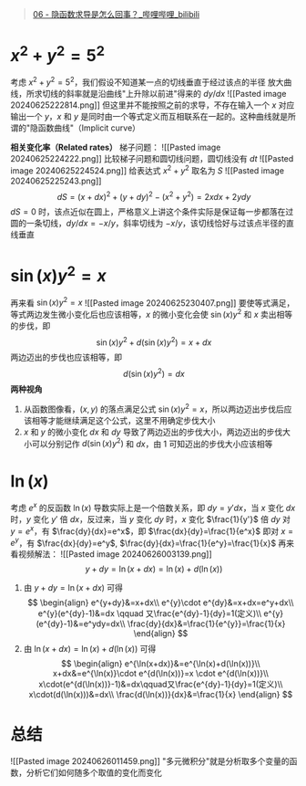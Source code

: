 >[06 - 隐函数求导是怎么回事？\_哔哩哔哩\_bilibili](https://www.bilibili.com/video/BV1qW411N7FU/?p=6&vd_source=56499cc54ebd02db0ac739e485d74801)
# $x^2+y^2=5^2$
考虑 $x^2+y^2=5^2$，我们假设不知道某一点的切线垂直于经过该点的半径
放大曲线，所求切线的斜率就是沿曲线"上升除以前进"得来的 $dy/dx$
![[Pasted image 20240625222814.png]]
但这里并不能按照之前的求导，不存在输入一个 $x$ 对应输出一个 $y$，$x$ 和 $y$ 是同时由一个等式定义而互相联系在一起的。这种曲线就是所谓的"隐函数曲线"（Implicit curve）
 
**相关变化率（Related rates）**
梯子问题：
![[Pasted image 20240625224222.png]]
比较梯子问题和圆切线问题，圆切线没有 $dt$
![[Pasted image 20240625224524.png]]
给表达式 $x^2+y^2$ 取名为 $S$
![[Pasted image 20240625225243.png]]
$$
dS=(x+dx)^2+(y+dy)^2-(x^2+y^2)=2xdx+2ydy
$$
$dS=0$ 时，该点近似在圆上，严格意义上讲这个条件实际是保证每一步都落在过圆的一条切线，$dy/dx=-x/y$，斜率切线为 $-x/y$，该切线恰好与过该点半径的直线垂直
# $\sin(x)y^2=x$
再来看 $\sin(x)y^2=x$
![[Pasted image 20240625230407.png]]
要使等式满足，等式两边发生微小变化后也应该相等，$x$ 的微小变化会使 $\sin(x)y^2$ 和 $x$ 卖出相等的步伐，即
$$ \sin(x)y^2+d(\sin(x)y^2)=x+dx $$
两边迈出的步伐也应该相等，即
$$
d(\sin(x)y^2)=dx
$$
**两种视角**
1. 从函数图像看，$(x,y)$ 的落点满足公式 $\sin(x)y^2=x$，所以两边迈出步伐后应该相等才能继续满足这个公式，这里不用确定步伐大小
2. $x$ 和 $y$ 的微小变化 $dx$ 和 $dy$ 导致了两边迈出的步伐大小，两边迈出的步伐大小可以分别记作 $d(\sin(x)y^2)$ 和 $dx$，由 1 可知迈出的步伐大小应该相等

# $\ln(x)$
考虑 $e^x$ 的反函数 $\ln(x)$
导数实际上是一个倍数关系，即 $dy=y'dx$，当 $x$ 变化 $dx$ 时，$y$ 变化 $y'$ 倍 $dx$，反过来，当 $y$ 变化 $dy$ 时，$x$ 变化 $\frac{1}{y'}$ 倍 $dy$
对 $y=e^x$，有 $\frac{dy}{dx}=e^x$，即 $\frac{dx}{dy}=\frac{1}{e^x}$
即对 $x=e^y$，有 $\frac{dx}{dy}=e^y$, $\frac{dy}{dx}=\frac{1}{e^y}=\frac{1}{x}$
再来看视频解法：
![[Pasted image 20240626003139.png]]
$$
y+dy=\ln(x+dx)=\ln(x)+d(\ln(x))
$$
1. 由 $y+dy=\ln(x+dx)$ 可得
$$
\begin{align}
e^{y+dy}&=x+dx\\
e^{y}\cdot e^{dy}&=x+dx=e^y+dx\\
e^{y}(e^{dy}-1)&=dx \qquad 又\frac{e^{dy}-1}{dy}=1(定义)\\
e^{y}(e^{dy}-1)&=e^ydy=dx\\
\frac{dy}{dx}&=\frac{1}{e^{y}}=\frac{1}{x}
\end{align}
$$
2. 由 $\ln(x+dx)=\ln(x)+d(\ln(x))$ 可得
$$
\begin{align}
e^{\ln(x+dx)}&=e^{\ln(x)+d(\ln(x))}\\
x+dx&=e^{\ln(x)}\cdot e^{d(\ln(x))}=x \cdot e^{d(\ln(x))}\\
x\cdot(e^{d(\ln(x))}-1)&=dx\qquad又\frac{e^{dy}-1}{dy}=1(定义)\\
x\cdot(d(\ln(x)))&=dx\\
	\frac{d(\ln(x))}{dx}&=\frac{1}{x}
\end{align}
$$

# 总结
![[Pasted image 20240626011459.png]]
"多元微积分"就是分析取多个变量的函数，分析它们如何随多个取值的变化而变化
